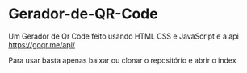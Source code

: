 # Gerador-de-QR-Code

Um Gerador de Qr Code feito usando HTML CSS e JavaScript e a api https://goqr.me/api/

Para usar basta apenas baixar ou clonar o repositório e abrir o index
